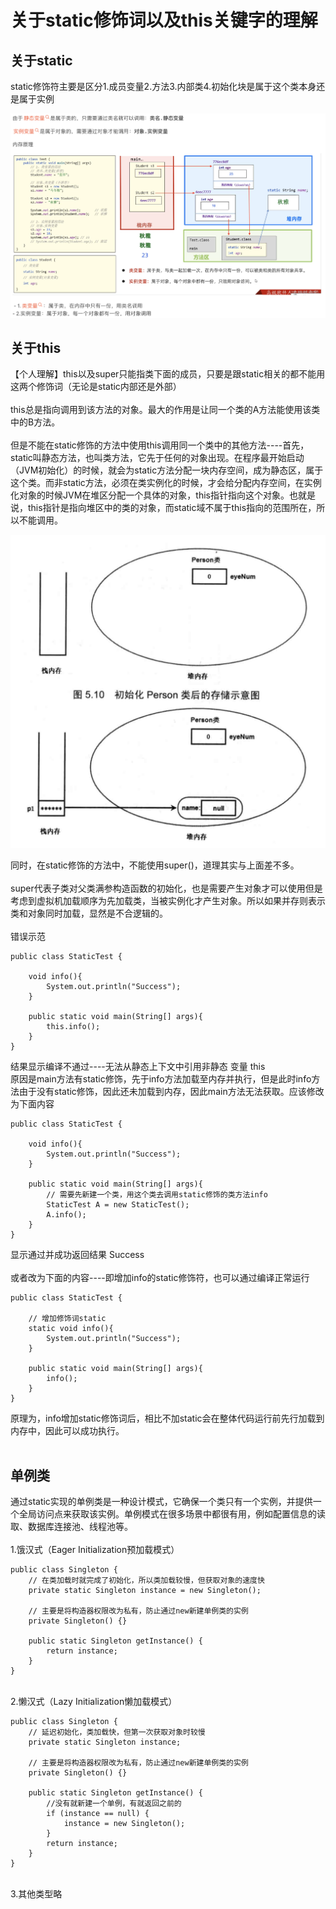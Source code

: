 <h1>关于static修饰词以及this关键字的理解</h1>

<h2>关于static</h2>
static修饰符主要是区分1.成员变量2.方法3.内部类4.初始化块是属于这个类本身还是属于实例 <br/>

![image](./Static/1-0.png)

<h2>关于this</h2>
【个人理解】this以及super只能指类下面的成员，只要是跟static相关的都不能用这两个修饰词（无论是static内部还是外部）<br/>
<br/>
this总是指向调用到该方法的对象。最大的作用是让同一个类的A方法能使用该类中的B方法。<br/>
<br/>
但是不能在static修饰的方法中使用this调用同一个类中的其他方法----首先，static叫静态方法，也叫类方法，它先于任何的对象出现。在程序最开始启动（JVM初始化）的时候，就会为static方法分配一块内存空间，成为静态区，属于这个类。而非static方法，必须在类实例化的时候，才会给分配内存空间，在实例化对象的时候JVM在堆区分配一个具体的对象，this指针指向这个对象。也就是说，this指针是指向堆区中的类的对象，而static域不属于this指向的范围所在，所以不能调用。<br/>

![image](./Static/1-1.png)

同时，在static修饰的方法中，不能使用super()，道理其实与上面差不多。<br/>
<br/>
super代表子类对父类满参构造函数的初始化，也是需要产生对象才可以使用但是考虑到虚拟机加载顺序为先加载类，当被实例化才产生对象。所以如果并存则表示类和对象同时加载，显然是不合逻辑的。<br/>
<br/>
错误示范

```
public class StaticTest {

    void info(){
        System.out.println("Success");
    }

    public static void main(String[] args){
        this.info();
    }
}
```

结果显示编译不通过----无法从静态上下文中引用非静态 变量 this <br/>
原因是main方法有static修饰，先于info方法加载至内存并执行，但是此时info方法由于没有static修饰，因此还未加载到内存，因此main方法无法获取。应该修改为下面内容

```
public class StaticTest {

    void info(){
        System.out.println("Success");
    }

    public static void main(String[] args){
        // 需要先新建一个类，用这个类去调用static修饰的类方法info
        StaticTest A = new StaticTest();
        A.info();
    }
}
```

显示通过并成功返回结果 Success <br/>
 <br/>
或者改为下面的内容----即增加info的static修饰符，也可以通过编译正常运行 <br/>

```
public class StaticTest {

    // 增加修饰词static
    static void info(){
        System.out.println("Success");
    }

    public static void main(String[] args){
        info();
    }
}
```

原理为，info增加static修饰词后，相比不加static会在整体代码运行前先行加载到内存中，因此可以成功执行。<br/>
<br/>

<h2>单例类</h2>
通过static实现的单例类是一种设计模式，它确保一个类只有一个实例，并提供一个全局访问点来获取该实例。单例模式在很多场景中都很有用，例如配置信息的读取、数据库连接池、线程池等。 <br/>
<br/>
1.饿汉式（Eager Initialization预加载模式）

```
public class Singleton {  
    // 在类加载时就完成了初始化，所以类加载较慢，但获取对象的速度快  
    private static Singleton instance = new Singleton();

    // 主要是将构造器权限改为私有，防止通过new新建单例类的实例
    private Singleton() {}  
  
    public static Singleton getInstance() {  
        return instance;  
    }  
}
```

<br/>
2.懒汉式（Lazy Initialization懒加载模式）

```
public class Singleton {  
    // 延迟初始化，类加载快，但第一次获取对象时较慢  
    private static Singleton instance;

    // 主要是将构造器权限改为私有，防止通过new新建单例类的实例
    private Singleton() {}  
  
    public static Singleton getInstance() {
        //没有就新建一个单例，有就返回之前的
        if (instance == null) {  
            instance = new Singleton();  
        }  
        return instance;  
    }  
}
```

<br/>
3.其他类型略

